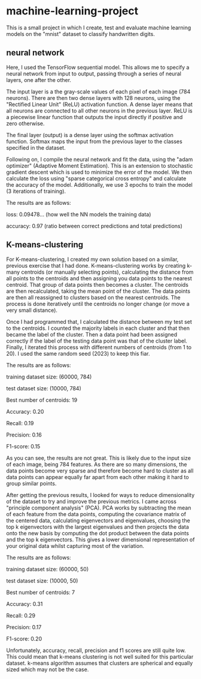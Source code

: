# machine-learning-project

This is a small project in which I create, test and evaluate machine learning models on the "mnist" dataset to classify handwritten digits.

## neural network

Here, I used the TensorFlow sequential model. This allows me to specify a neural network from input to output, passing through a series of neural layers, one after the other.

The input layer is a the gray-scale values of each pixel of each image (784 neurons). 
There are then two dense layers with 128 neurons, using the "Rectified Linear Unit" (ReLU) activation function. A dense layer means that all neurons are connected to all other neurons in the previous layer. ReLU is a piecewise linear function that outputs the input directly if positive and zero otherwise.

The final layer (output) is a dense layer using the softmax activation function. Softmax maps the input from the previous layer to the classes specified in the dataset.

Following on, I compile the neural network and fit the data, using the "adam optimizer" (Adaptive Moment Estimation). This is an extension to stochastic gradient descent which is used to minimize the error of the model. We then calculate the loss using "sparse categorical cross entropy" and calculate the accuracy of the model. Additionally, we use 3 epochs to train the model (3 iterations of training).

The results are as follows:

loss: 0.09478... (how well the NN models the training data)

accuracy: 0.97 (ratio between correct predictions and total predictions)


## K-means-clustering

For K-means-clustering, I created my own solution based on a similar, previous exercise that I had done. K-means-clustering works by creating k-many centroids (or manually selecting points), calculating the distance from all points to the centroids and then assigning you data points to the nearest centroid. That group of data points then becomes a cluster. The centroids are then recalculated, taking the mean point of the cluster. The data points are then all reassigned to clusters based on the nearest centroids. The process is done iteratively until the centroids no longer change (or move a very small distance).

Once I had programmed that, I calculated the distance between my test set to the centroids. I counted the majority labels in each cluster and that then became the label of the cluster. Then a data point had been assigned correctly if the label of the testing data point was that of the cluster label. Finally, I iterated this process with different numbers of centroids (from 1 to 20). I used the same random seed (2023) to keep this fiar.

The results are as follows:

training dataset size: (60000, 784)

test dataset size: (10000, 784)

Best number of centroids: 19

Accuracy: 0.20

Recall: 0.19

Precision: 0.16

F1-score: 0.15

As you can see, the results are not great. This is likely due to the input size of each image, being 784 features. As there are so many dimensions, the data points become very sparse and therefore become hard to cluster as all data points can appear equally far apart from each other making it hard to group similar points.

After getting the previous results, I looked for ways to reduce dimensionality of the dataset to try and improve the previous metrics. I came across "principle component analysis" (PCA). PCA works by subtracting the mean of each feature from the data points, computing the covariance matrix of the centered data, calculating eigenvectors and eigenvalues, choosing the top k eigenvectors with the largest eigenvalues and then projects the data onto the new basis by computing the dot product between the data points and the top k eigenvectors. This gives a lower dimensional representation of your original data whilst capturing most of the variation.

The results are as follows:

training dataset size: (60000, 50)

test dataset size: (10000, 50)

Best number of centroids: 7

Accuracy: 0.31

Recall: 0.29

Precision: 0.17

F1-score: 0.20

Unfortunately, accuracy, recall, precision and f1 scores are still quite low. This could mean that k-means clustering is not well suited for this particular dataset. k-means algorithm assumes that clusters are spherical and equally sized which may not be the case.
